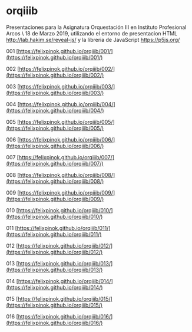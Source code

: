 # orqiiib

Presentaciones para la Asignatura Orquestación III en Instituto Profesional Arcos \ 18 de Marzo 2019, utilizando el entorno de presentacion HTML http://lab.hakim.se/reveal-js/ y la libreria de JavaScript https://p5js.org/

001 [https://felixpinok.github.io/orqiiib/001/](https://felixpinok.github.io/orqiiib/001/)

002 [https://felixpinok.github.io/orqiiib/002/](https://felixpinok.github.io/orqiiib/002/)

003 [https://felixpinok.github.io/orqiiib/003/](https://felixpinok.github.io/orqiiib/003/)

004 [https://felixpinok.github.io/orqiiib/004/](https://felixpinok.github.io/orqiiib/004/)

005 [https://felixpinok.github.io/orqiiib/005/](https://felixpinok.github.io/orqiiib/005/)

006 [https://felixpinok.github.io/orqiiib/006/](https://felixpinok.github.io/orqiiib/006/)

007 [https://felixpinok.github.io/orqiiib/007/](https://felixpinok.github.io/orqiiib/007/)

008 [https://felixpinok.github.io/orqiiib/008/](https://felixpinok.github.io/orqiiib/008/)

009 [https://felixpinok.github.io/orqiiib/009/](https://felixpinok.github.io/orqiiib/009/)

010 [https://felixpinok.github.io/orqiiib/010/](https://felixpinok.github.io/orqiiib/010/)

011 [https://felixpinok.github.io/orqiiib/011/](https://felixpinok.github.io/orqiiib/011/)

012 [https://felixpinok.github.io/orqiiib/012/](https://felixpinok.github.io/orqiiib/012/)

013 [https://felixpinok.github.io/orqiiib/013/](https://felixpinok.github.io/orqiiib/013/)

014 [https://felixpinok.github.io/orqiiib/014/](https://felixpinok.github.io/orqiiib/014/)

015 [https://felixpinok.github.io/orqiiib/015/](https://felixpinok.github.io/orqiiib/015/)

016 [https://felixpinok.github.io/orqiiib/016/](https://felixpinok.github.io/orqiiib/016/)
